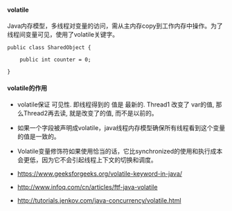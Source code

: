 #### volatile

Java内存模型，多线程对变量的访问，需从主内存copy到工作内存中操作。为了线程间变量可见，使用了volatile关键字。


```
public class SharedObject {

    public int counter = 0;

}

```


#### volatile的作用

- volatile保证 可见性. 即线程得到的 值是 最新的. Thread1 改变了 var的值, 那么Thread2再去读, 就是改变了的值, 而不是以前的。
- 如果一个字段被声明成volatile，java线程内存模型确保所有线程看到这个变量的值是一致的。
- Volatile变量修饰符如果使用恰当的话，它比synchronized的使用和执行成本会更低，因为它不会引起线程上下文的切换和调度。

- https://www.geeksforgeeks.org/volatile-keyword-in-java/
- http://www.infoq.com/cn/articles/ftf-java-volatile
- http://tutorials.jenkov.com/java-concurrency/volatile.html
